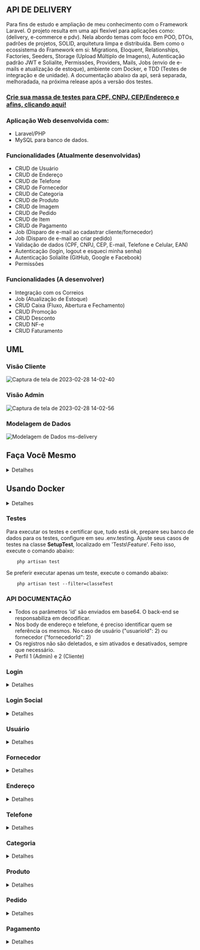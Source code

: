 ## API DE DELIVERY

Para fins de estudo e ampliação de meu conhecimento com o Framework Laravel. O projeto resulta em uma api flexível para aplicações como: (delivery, e-commerce e pdv). Nela abordo temas com foco em POO, DTOs, padrões de projetos, SOLID, arquitetura limpa e distribuída. Bem como o ecossistema do Framework em si: Migrations, Eloquent, Relationships, Factories, Seeders, Storage (Upload Múltiplo de Imagens), Autenticação padrão JWT e Solialite, Permissões, Providers, Mails, Jobs (envio de e-mails e atualização de estoque), ambiente com Docker, e TDD (Testes de integração e de unidade). A documentação abaixo da api, será separada, melhoradada, na próxima release após a versão dos testes.

### [Crie sua massa de testes para CPF, CNPJ, CEP/Endereço e afins, clicando aqui!](https://www.4devs.com.br/)

### Aplicação Web desenvolvida com:<br />
- Laravel/PHP<br />
- MySQL para banco de dados.<br/>

### Funcionalidades (Atualmente desenvolvidas)
<ul>
    <li>CRUD de Usuário</li>
    <li>CRUD de Endereço</li>
    <li>CRUD de Telefone</li>
    <li>CRUD de Fornecedor</li>
    <li>CRUD de Categoria</li>
    <li>CRUD de Produto</li>
    <li>CRUD de Imagem</li>
    <li>CRUD de Pedido</li>
    <li>CRUD de Item</li>
    <li>CRUD de Pagamento</li>
    <li>Job (Disparo de e-mail ao cadastrar cliente/fornecedor)</li>
    <li>Job (Disparo de e-mail ao criar pedido)</li>
    <li>Validação de dados (CPF, CNPJ, CEP, E-mail, Telefone e Celular, EAN)</li>
    <li>Autenticação (login, logout e esqueci minha senha)</li>
    <li>Autenticação Solialite (GitHub, Google e Facebook)</li>
    <li>Permissões</li>
</ul>

### Funcionalidades (A desenvolver)
<ul>
    <li>Integração com os Correios</li>
    <li>Job (Atualização de Estoque)</li>
    <li>CRUD Caixa (Fluxo, Abertura e Fechamento)</li>
    <li>CRUD Promoção</li>
    <li>CRUD Desconto</li>
    <li>CRUD NF-e</li>
    <li>CRUD Faturamento</li>
</ul>

## UML
### Visão Cliente<br/>

![Captura de tela de 2023-02-28 14-02-40](https://user-images.githubusercontent.com/47666194/221933419-f1fb4bc2-b8b1-46a7-8db1-0da1f82936d4.png)

### Visão Admin<br />

![Captura de tela de 2023-02-28 14-02-56](https://user-images.githubusercontent.com/47666194/221933281-3549c4e1-ec86-4491-9f14-413ecf334c27.png)

### Modelagem de Dados

![Modelagem de Dados ms-delivery](https://github.com/HildebrandoLima/ms-delivey/assets/47666194/c5d2288e-9b57-4b4e-9071-cde63cf7e48a)



## Faça Você Mesmo

<details>
<summary>Detalhes</summary>

### Requesitos necessários para executar o projeto:
<ul>
    <li>Instalar o PHP versão 8.0</li>
    <li>Instalar o Laravel versão 9.0</li>
    <li>Instalar o MySQL versão 8.0</li>
    <li>Instalar o composer versão 2.4.0</li>
    <li>Instalar o Postman ou Insomnia</li>
    <li>Instalar uma IDE de sua escolha (PHPStorm / VSCode)</li>
    <li>Instalar um cliente SQL de sua escolha (DBeaver / PHPMyAdmin / MySQL WorkBench)</li>
</ul>

### Executar o projeto:
<ul>
    <li>Clone o projeto: git clone https://github.com/HildebrandoLima/ms-delivey.git</li>
    <li>Adicione o arquivo .env</li>
    <li>Execute os comandos: composer install | php artisan key:generate | php artisan jwt:secret</li>
    <li>Certifique-se que um diretório chamado `**/vendor**` foi criado.</li>
    <li>Execute o comando: php artisan serve</li>
</ul>

### Banco de Dados:
> Obanco de dados é do tipo relacional.

### Criando o Banco de de Dados:
> No seu .env adicione da seguinte forma:<br />

> DB_CONNECTION=mysql<br />
> DB_HOST=localhost<br />
> DB_PORT=3306<br />
> DB_DATABASE=ms_delivery<br />
> DB_USERNAME=nome_do_usuario<br />
> DB_PASSWORD=sua_senha<br />

Execute o comando para criar as tabelas:

```
    php artisan migrate
```

Há algumas tabelas que possuem dados já padronizados, são elas: ddd, método de pagamento, perfil e uf. Então, execute os seguintes comandos para preenchê-las:

```
    php artisan db:seed --class=DiscagemDiretaDistanciaSeeder
```

```
    php artisan db:seed --class=MetodoPagamentoSeeder
```

```
    php artisan db:seed --class=PermissionSeeder
```

```
    php artisan db:seed --class=UnidadeFederativaSeeder
```

Certifique-se que as tabelas foram criadas. Abrindo o cliente SQL que você escolheu, e então execute o comando:

```
    SHOW TABLES;
```

### [Caso ocorra erro ao executar as migrations, clique aqui!](https://blog.renatolucena.net/post/como-fazer-rollback-de-migration-de-bd-no-laravel)

### E-mail:

### [Crie uma conta na plataforma mailtrap clicando aqui!](https://mailtrap.io/)

> No seu .env adicione da seguinte forma:<br />

> MAIL_MAILER=smtp<br />
> MAIL_HOST=seu_host<br />
> MAIL_PORT=2525<br />
> MAIL_USERNAME=seu_usuario<br />
> MAIL_PASSWORD=sua_senha<br />
> MAIL_ENCRYPTION=tls<br />
> MAIL_FROM_ADDRESS="hello@example.com"<br />
> MAIL_FROM_NAME="${APP_NAME}"<br />

### Para iniciar o servidor:
`php artisan serve`
Agora acesse o endereço http://localhost:8000/api/rota em seu Postman ou Insomnia
</details>



## Usando Docker

<details>
<summary>Detalhes</summary>

Clone o projeto

```
git clone https://github.com/HildebrandoLima/ms-delivey.git
```

Crie o Arquivo .env

> No seu .env adicione da seguinte forma:<br />

> DB_CONNECTION=mysql<br />
> DB_HOST=db<br />
> DB_PORT=3306<br />
> DB_DATABASE=laravel<br />
> DB_USERNAME=root<br />
> DB_PASSWORD=root<br />

> MAIL_MAILER=smtp<br />
> MAIL_HOST=localhost<br />
> MAIL_PORT=1025<br />
> MAIL_USERNAME=null<br />
> MAIL_PASSWORD=null<br />
> MAIL_ENCRYPTION=null<br />
> MAIL_FROM_ADDRESS="hello@example.com"<br />
> MAIL_FROM_NAME="${APP_NAME}"<br />

<ul>
<li>Execute o comando: docker-compose up -d</li>
<li>Entre no container app: docker-compose exec app bash</li>
<li>Instale as dependências do projeto: composer install</li>
<li>Gere a chave do projeto: php artisan key:generate</li>
<li>Depois execute o comando: php artisan optimize:clear</li>
<li>Acesse o link: (http://localhost:8080)</li>
</ul>

Dentro de seu container app, execute o comando para criar as tabelas:

```
    php artisan migrate
```

Há algumas tabelas que possuem dados já padronizados, são elas: ddd, método de pagamento, perfil e uf. Então, ainda dentro se seu container app, execute os seguintes comandos para preenchê-las:

```
    php artisan db:seed --class=DiscagemDiretaDistanciaSeeder
```

```
    php artisan db:seed --class=MetodoPagamentoSeeder
```

```
    php artisan db:seed --class=PermissionSeeder
```

```
    php artisan db:seed --class=UnidadeFederativaSeeder
```

Para saber se tudo deu certo. Seus containers estarão assim:

![Captura de tela de 2023-06-27 09-58-07](https://github.com/HildebrandoLima/ms-delivey/assets/47666194/6d90cbb0-95d0-4ec9-956a-7c3e0f73f350)

Seu servidor de email:

![Captura de tela de 2023-06-27 10-17-09](https://github.com/HildebrandoLima/ms-delivey/assets/47666194/edcb6c8e-d815-4d57-b19b-cfeff236253d)

</details>

### Testes

Para executar os testes e certificar que, tudo está ok, prepare seu banco de dados para os testes, configure em seu .env.testing. Ajuste seus casos de testes na classe <b>SetupTest</b>, localizado em 'Tests\Feature'. Feito isso, execute o comando abaixo:

```
    php artisan test
```

Se preferir executar apenas um teste, execute o comando abaixo:


```
    php artisan test --filter=classeTest
```


### API DOCUMENTAÇÃO

<ul>
    <li>Todos os parâmetros 'id' são enviados em base64. O back-end se responsabiliza em decodificar.</li>
    <li>Nos body de endereço e telefone, é preciso identificar quem se referência os mesmos. No caso de usuário ("usuarioId": 2) ou fornecedor ("fornecedorId": 2)</li>
    <li>Os registros não são deletados, e sim ativados e desativados, sempre que necessário.</li>
    <li>Perfil 1 (Admin) e 2 (Cliente)</li>
</ul>

### Login

<details>
<summary>Detalhes</summary>

### Rotas

|MÉTODO|             ROTA                   |
|------|------------------------------------|
| POST | /api/auth/login                    |
|------|------------------------------------|
| POST | /api/auth/forgot-password          |
|------|------------------------------------|
| POST | /api/auth/refresh-password/{token} |
|------|------------------------------------|
| POST | /api/auth/logout                   |
|------|------------------------------------|
|GET   | /api/email-verified/               |

Atenção: A senha é validada conforme o padrão abaixo:

<li>8 caracteres no mínimo</li>
<li>1 Letra Maiúscula no mínimo</li>
<li>1 Número no mínimo</li>
<li>1 Caracter especial no mínimo: $*&@#</li>
<li>Não é permitido sequência como: aa, bb, 44, etc</li>

> No seu .env adicione da seguinte forma:<br />

> URL_FRONT_FORGOT_PASSWORD=http://localhost:8000/api/auth/forgot-password

<li>O link acima funciona para enviar o link no email para redefinição de senha</li>
<li>Ele deve ser a mesma url do front-end</li>

### Body: POST
```
{
    "email": "test@gmail.com",
    "password": "@sua_S3nh4$.",
}
```

### Resposta:

<details>
<summary>200 - OK</summary>

```
{
    "message": "Login efetuado com sucesso.",
    "data": {
        "acessToken": token,
        "userId": id,
        "userName": name,
        "userEmail": email,
        "isAdmin": true or false
        "permissions": []
    },
    "status": 200,
    "details": ""
}
```

```
{
    "message": "Logout efetuado com sucesso.",
    "data": true,
    "status": 200,
    "details": ""
}

```

```
{
    "message": "Solicitação de redefinação de senha efetuada com sucesso.",
    "data": true,
    "status": 200,
    "details": ""
}
```

```
{
    "message": "Mudança de senha efetuada com sucesso.",
    "data": true,
    "status": 200,
    "details": ""
}
```

</details>

<details>
<summary>400 - Bad Request</summary>

```
{
    "message": "E-mail inválido.",
    "data": [],
    "status": 400,
    "details": ""
}
```

```
{
    "message": "Senha inválida.",
    "data": [],
    "status": 400,
    "details": ""
}
```

```
{
    "message": "Não foi possível modificar senha.",
    "data": [],
    "status": 400,
    "details": ""
}
```

```
{
    "message": "Error ao logar.",
    "data": [],
    "status": 400,
    "details": ""
}
```

```
{
    "message": "Error ao solicitar mudança de senha.",
    "data": [],
    "status": 400,
    "details": ""
}
```

</details>
</details>

### Login Social

<details>
<summary>Detalhes</summary>

### Rotas

|MÉTODO|                 ROTA                      |
|------|-------------------------------------------|
| GET  | /api/auth/login/social{provider}          |
|------|-------------------------------------------|
| GET  | /api/auth/login/social{provider}/callback |

Atenção: Essa forma de logar, funciona com os dados da rede social de sua escolha. Teste as rotas em seu navegador.

Configure nas redes sociais e obtenha as credenciais para autorização e autenticação de acesso.

[GOOGLE](https://console.developers.google.com/?hl=pt-br)

[GITHUB](https://github.com/login)

[FACEBOOK!](https://developers.facebook.com/?locale=pt_BR)

> No seu .env adicione da seguinte forma:<br />

> GOOGLE_CLIENT_ID=codigo_gerado<br />
> GOOGLE_CLIENT_SECRET=chave_gerada<br />
> GOOGLE_CALLBACK_URL=http://localhost:8000/api/auth/login/social/google/callback<br />

> GITHUB_CLIENT_ID=codigo_gerado<br />
> GITHUB_CLIENT_SECRET=chave_gerada<br />
> GITHUB_CALLBACK_URL=http://localhost:8000/api/auth/login/social/github/callback<br />

> FACEBOOK_CLIENT_ID=codigo_gerado<br />
> FACEBOOK_CLIENT_SECRET=chave_gerada<br />
> FACEBOOK_CALLBACK_URL=http://localhost:8000/api/auth/login/social/facebook/callback<br />

### Resposta:

<details>
<summary>200 - OK</summary>

```
{
    "message": "Login efetuado com sucesso.",
    "data": {
        "acessToken": token,
        "userId": id,
        "userName": name,
        "userEmail": email,
        "isAdmin": true or false,
        "permissions" []
    },
    "status": 200,
    "details": ""
}
```

```
{
    "message": "Logout efetuado com sucesso.",
    "data": true,
    "status": 200,
    "details": ""
}

```

</details>

<details>
<summary>400 - Bad Request</summary>

```
{
    "message": "Por favor, faça login usando o Facebook, GitHub ou Google.",
    "data": [],
    "status": 400,
    "details": ""
}
```

```
{
    "message": "Credenciais Inválidas.",
    "data": [],
    "status": 400,
    "details": ""
}
```

</details>
</details>

### Usuário

<details>
<summary>Detalhes</summary>

### Rotas

|MÉTODO|            ROTA               |
|------|-------------------------------|
| GET  | /api/user/email-verified/{id} |
|------|-------------------------------|
| GET  | /api/user/list                |
|------|-------------------------------|
| GET  | /api/user/list/find           |
|------|-------------------------------|
| PUT  | /api/user/edit                |
|------|-------------------------------|
| POST | /api/user/save                |

Em perfil é verdadeiro para admin e false para cliente.

### Body: POST
```
{
    "nome": "Hill",
    "cpf": "572.561.700-92",
    "email": "test@gmail.com",
    "senha": "Hil@03#1.4",
    "dataNascimento": "2023-03-25 18:20:59",
    "genero": "Masculino",
    "perfil": true,
    "ativo": true
}
```

### Body: PUT
```
{
    "nome": "Hill",
    "email": "test@gmail.com",
    "genero": "Masculino",
    "perfil": true,
    "ativo": true
}
```

Lembre-se de passar os parâmetros nas rotas de listagem.

<li>?page=1&perPage=10&active=1</li>
<li>/find?id=1001&active=1</li>
<li>?search=Hill&active=1</li>

### Resposta:

<details>
<summary>200 - OK</summary>

```
{
    "message": "Cadastro efetuado com sucesso.",
    "data": id_do_ultimo_cadastro,
    "status": 200,
    "details": ""
}
```

```
{
    "message": "Edição efetuada com sucesso.",
    "data": true,
    "status": 200,
    "details": ""
}
```

</details>

<details>
<summary>400 - Bad Request</summary>

```
{
    "message": "Registro já existente.",
    "data": [],
    "status": 400,
    "details": ""
}
```

```
{
    "message": "Error ao efetuar ação.",
    "data": [],
    "status": 400,
    "details": ""
}
```

</details>

<details>
<summary>401 - Unauthorized</summary>

```
{
    "message": "Acesso não autorizado.",
    "data": [],
    "status": 401,
    "details": ""
}
```

</details>

<details>
<summary>403 - Forbidden</summary>

```
{
    "message": "Permissão negada.",
    "data": [],
    "status": 403,
    "details": ""
}
```

</details>
</details>

### Fornecedor

<details>
<summary>Detalhes</summary>

### Rotas

|MÉTODO|            ROTA              |
|------|------------------------------|
| GET  | /api/provider/list           |
|------|------------------------------|
| GET  | /api/provider/list/find      |
|------|------------------------------|
| POST | /api/provider/save           |
|------|------------------------------|
| PUT  | /api/provider/edit           |

Lembre-se de passar os parâmetros nas rotas de listagem.

<li>?page=1&perPage=10&active=1</li>
<li>/find?id=1002&active=1</li>
<li>?search=System=&active=1</li>

### Body: POST/PUT
```
{
    "razaoSocial": "Teste Test",
    "cnpj": "89.872.593/0001-90",
    "email": "hill@email.com.br",
    "dataFundacao": "2022-12-25 13:28:59",
    "ativo": true
}
```

### Resposta:

<details>
<summary>200 - OK</summary>

```
{
    "message": "Cadastro efetuado com sucesso.",
    "data": id_do_ultimo_cadastro,
    "status": 200,
    "details": ""
}
```

```
{
    "message": "Edição efetuada com sucesso/",
    "data": true,
    "status": 200,
    "details": ""
}
```

</details>

<details>
<summary>400 - Bad Request</summary>

```
{
    "message": "Registro já existente.",
    "data": [],
    "status": 400,
    "details": ""
}
```

```
{
    "message": "Error ao efetuar ação.",
    "data": [],
    "status": 400,
    "details": ""
}
```

</details>

<details>
<summary>401 - Unauthorized</summary>

```
{
    "message": "Acesso não autorizado.",
    "data": [],
    "status": 401,
    "details": ""
}
```

</details>

<details>
<summary>403 - Forbidden</summary>

```
{
    "message": "Permissão negada.",
    "data": [],
    "status": 403,
    "details": ""
}
```

</details>
</details>

### Endereço

<details>
<summary>Detalhes</summary>

### Rotas

|MÉTODO|              ROTA           |
|------|-----------------------------|
| GET  | /api/address/list/uf        |
|------|-----------------------------|
| POST | /api/address/edit           |
|------|-----------------------------|
| PUT  | /api/address/save           |

### Body: POST
```
{
    "logradouro": "Rua",
    "descricao": "KKK N°25",
    "bairro": "Centro",
    "cidade": "Fortaleza",
    "cep": 1234-567,
    "ufId": 1,
    "usuarioId": 24,
    "ativo": true
}
```

ou

```
{
    "logradouro": "Avenida",
    "descricao": "KKK N°25",
    "bairro": "Centro",
    "cidade": "Fortaleza",
    "cep": 1234-567,
    "ufId": 1,
    "fornecedorId": 33,
    "ativo": true
}
```

### Body: PUT
```
{
    "id": 1,
    "logradouro": "Rua",
    "descricao": "KKK N°25",
    "bairro": "Centro",
    "cidade": "Fortaleza",
    "cep": 1234-567,
    "ufId": 1,
    "usuarioId": 24,
    "ativo": true
}
```

ou

```
{
    "id": 1,
    "logradouro": "Rua",
    "descricao": "KKK N°25",
    "bairro": "Centro",
    "cidade": "Fortaleza",
    "cep": 1234-567,
    "ufId": 1,
    "fornecedorId": 33,
    "ativo": true
}
```

### Resposta:

<details>
<summary>200 - OK</summary>

```
{
    "message": "Cadastro efetuado com sucesso.",
    "data": true,
    "status": 200,
    "details": ""
}
```

```
{
    "message": "Edição efetuada com sucesso.",
    "data": true,
    "status": 200,
    "details": ""
}
```

</details>

<details>
<summary>400 - Bad Request</summary>

```
{
    "message": "Registro já existente.",
    "data": [],
    "status": 400,
    "details": ""
}
```

```
{
    "message": "Registro não encontrado.",
    "data": [],
    "status": 400,
    "details": ""
}
```

```
{
    "message": "Error ao efetuar ação.",
    "data": [],
    "status": 400,
    "details": ""
}
```

</details>

<details>
<summary>401 - Unauthorized</summary>

```
{
    "message": "Acesso não autorizado.",
    "data": [],
    "status": 401,
    "details": ""
}
```

</details>

<details>
<summary>403 - Forbidden</summary>

```
{
    "message": "Permissão Negada.",
    "data": [],
    "status": 403,
    "details": ""
}
```

</details>
</details>

### Telefone

<details>
<summary>Detalhes</summary>

### Rotas

|MÉTODO|            ROTA               |
|------|-------------------------------|
| GET  | /api/telephone/list/ddd       |
|------|-------------------------------|
| POST | /api/telephone/save           |
|------|-------------------------------|
| PUT  | /api/telephone/edit           |

O campo "tipo", pode ser do tipo: ('Celular', 'Fixo')
### Body: POST/PUT
```
[
    {
        "numero": "99506-9315",
        "tipo": "Celular",
        "dddId": 1,
        "usuarioId": 2,
        "ativo": true
    },
    {
        "numero": "98045-8709",
        "tipo": "Fixo",
        "dddId": 1,
        "usuarioId": 2,
        "ativo": true
    }
]
```

ou

```
[
    {
        "numero": "99506-9315",
        "tipo": "Celular",
        "dddId": 1,
        "fornecedorId": 3,
        "ativo": true
    },
    {
        "numero": "98045-8709",
        "tipo": "Fixo",
        "dddId": 1,
        "fornecedorId": 3,
        "ativo": true
    }
]
```

### Resposta:

<details>
<summary>200 - OK</summary>

```
{
    "message": "Cadastro efetuado com sucesso.",
    "data": true,
    "status": 200,
    "details": ""
}
```

```
{
    "message": "Edição efetuada com sucesso.",
    "data": true,
    "status": 200,
    "details": ""
}
```

</details>

<details>
<summary>400 - Bad Request</summary>
    
```
{
    "message": "Registro já existente.",
    "data": [],
    "status": 400,
    "details": ""
}
```

```
{
    "message": "Registro não encontrado.",
    "data": [],
    "status": 400,
    "details": ""
}
```

```
{
    "message": "Error ao efetuar ação.",
    "data": [],
    "status": 400,
    "details": ""
}
```

</details>

<details>
<summary>401 - Unauthorized</summary>

```
{
    "message": "Acesso não autorizado.",
    "data": [],
    "status": 401,
    "details": ""
}
```

</details>

<details>
<summary>403 - Forbidden</summary>

```
{
    "message": "Permissão negada.",
    "data": [],
    "status": 403,
    "details": ""
}
```

</details>
</details>

### Categoria

<details>
<summary>Detalhes</summary>

### Rotas

|MÉTODO|              ROTA            |
|------|------------------------------|
| GET  | /api/category/list           |
|------|------------------------------|
| GET  | /api/category/list/find      |
|------|------------------------------|
| POST | /api/category/save           |
|------|------------------------------|
| PUT  | /api/category/edit           |

### Body: POST
```
{
    "nome": "Eletrônicos",
    "ativo": true
}
```

### Body: PUT
```
{
    "id": 1,
    "nome": "Eletrônicos",
    "ativo": true
}
```

### Resposta:

<details>
<summary>200 - OK</summary>

```
{
    "message": "Cadastro efetuado com sucesso.",
    "data": true,
    "status": 200,
    "details": ""
}
```

```
{
    "message": "Edição efetuada com sucesso.",
    "data": true,
    "status": 200,
    "details": ""
}
```

</details>

<details>
<summary>400 - Bad Request</summary>

```
{
    "message": "Registro já existente.",
    "data": [],
    "status": 400,
    "details": ""
}
```

```
{
    "message": "Registro não encontrado.",
    "data": [],
    "status": 400,
    "details": ""
}
```

```
{
    "message": "Error ao efetuar ação.",
    "data": [],
    "status": 400,
    "details": ""
}
```

</details>
<details>

<summary>401 - Unauthorized</summary>

```
{
    "message": "Acesso não autorizado.",
    "data": [],
    "status": 401,
    "details": ""
}
```

</details>
<details>

<summary>403 - Forbidden</summary>

```
{
    "message": "Permissão Negada.",
    "data": [],
    "status": 403,
    "details": ""
}
```

</details>
</details>

### Produto

<details>
<summary>Detalhes</summary>

### Rotas

|MÉTODO|            ROTA             |
|------|-----------------------------|
| GET  | /api/product/list           |
|------|-----------------------------|
| GET  | /api/product/list/find      |
|------|-----------------------------|
| POST | /api/product/save           |
|------|-----------------------------|
| PUT  | /api/product/edit           |

Lembre-se de passar os parâmetros nas rotas de listagem.
O campo "unidadeMedida", pode ser do tipo: ('UN', 'G', 'KG', 'ML', 'L', 'M2', 'CX')

<li>?page=1&perPage=10&active=1</li>
<li>/find?id=Mjg=&active=1</li>
<li>?search=TV%LED%'55&active=1</li>
<li>?id=3&active=1</li>

### Body: POST
```
{
    "nome": "TV LED 55' FULLHD",
    "precoCusto": 2,000.99,
    "precoVenda": 2,399.95,
    "codigoBarra": "1234567890123",
    "descricao": "TV LED 55' FULLHD",
    "quantidade": 13,
    "unidadeMedida": "UN",
    "dataValidade": "2024-12-25 13:28:59",
    "categoriaId": 10,
    "fornecedorId": 2,
    "imagens": [files],
    "ativo": true
}
```

### Body: PUT
```
{
    "nome": "Batata Frita Sabor Original Pringles - 114g",
    "precoCusto": 15.99,
    "precoVenda": 13.99,
    "codigoBarra": "1234567890123",
    "descricao": "Batata Frita Sabor Original Pringles - 114g",
    "quantidade": 13,
    "unidadeMedida": "UN",
    "dataValidade": "2024-12-25 13:28:59",
    "categoriaId": 10,
    "fornecedorId": 2,
    "ativo": true
}
```

### Resposta:

<details>
<summary>200 - OK</summary>

```
{
    "message": "Cadastro efetuado com sucesso.",
    "data": id_do_ultimo_cadastro,
    "status": 200,
    "details": ""
}
```

```
{
    "message": "Edição efetuada com sucesso.",
    "data": true,
    "status": 200,
    "details": ""
}
```

</details>

<details>
<summary>400 - Bad Request</summary>

```
{
    "message": "Registro já existente.",
    "data": [],
    "status": 400,
    "details": ""
}
```

```
{
    "message": "Registro não encontrado.",
    "data": [],
    "status": 400,
    "details": ""
}
```

```
{
    "message": "Error ao efetuar ação.",
    "data": [],
    "status": 400,
    "details": ""
}
```
</details>

<details>
<summary>401 - Unauthorized</summary>

```
{
    "message": "Acesso não autorizado.",
    "data": [],
    "status": 401,
    "details": ""
}
```

</details>

<details>
<summary>403 - Forbidden</summary>

```
{
    "message": "Permissão negada.",
    "data": [],
    "status": 403,
    "details": ""
}
```

</details>
</details>

### Pedido

<details>
<summary>Detalhes</summary>

### Rotas

|MÉTODO|          ROTA             |
|------|---------------------------|
| GET  | /api/order/list           |
|------|---------------------------|
| GET  | /api/order/list/find      |
|------|---------------------------|
| GET  | /api/order/save           |

Lembre-se de passar os parâmetros nas rotas de listagem.

<li>?page=1&perPage=10&active=1</li>
<li>/find?id=200&active=1</li>
<li>?id=200&search=100005000=&active=1</li>

O pedido não pode ser modificado.
O campo "tipoEntrega", pode ser do tipo ('Expresso', 'Correio', 'Retirada')

### Body: POST
```
{
    "quantidadeItem": 4,
    "total": 102.99,
    "valorEntrega": 13.40,
    "tipoEntrega": "Expresso",
    "ativo": true,
    "usuarioId": 3,
    "itens": [
        {
            "quantidadeItem": 1,
            "subTotal": 14.85,
            "produtoId": 32,
            "ativo": true
        },
        {
            "quantidadeItem": 2,
            "subTotal": 13.18,
            "produtoId": 33,
            "ativo": true
        }
    ]
}
```

Não é permitido alterar os dados do pedido.

### Resposta:

<details>
<summary>200 - OK</summary>

```
{
    "message": "Cadastro efetuado com sucesso.",
    "data": id_do_ultimo_cadastro,
    "status": 200,
    "details": ""
}
```

</details>

<details>
<summary>400 - Bad Request</summary>

```
{
    "message": "Registro já existente.",
    "data": [],
    "status": 400,
    "details": ""
}
```

```
{
    "message": "Error ao efetuar ação.",
    "data": [],
    "status": 400,
    "details": ""
}
```
</details>

<details>
<summary>401 - Unauthorized</summary>

```
{
    "message": "Acesso não autorizado.",
    "data": [],
    "status": 401,
    "details": ""
}
```

</details>

<details>
<summary>403 - Forbidden</summary>

```
{
    "message": "Permissão negada.",
    "data": [],
    "status": 403,
    "details": ""
}
```

</details>
</details>

### Pagamento

<details>
<summary>Detalhes</summary>

### Rotas

|MÉTODO |          ROTA            |
|-------|--------------------------|
| POST  | /api/payment/save        |

A listagem vem junto com o pedido. Não se pode efetuar edição do mesmo.
O campo "metodoPagamento", pode ser do tipo ('Boleto Bancário', 'Crédito', 'Débito', 'Pix')

### Body: POST

Com cartão

```
{
    "numeroCartao": "3433 0684 3408 6543",
    "tipoCartao": "Crédio ou Débito",
    "dataValidade": "2023-05-16 13:44:18",
    "parcela": 3,
    "total": 399.48,
    "metodoPagamento": "Crédito",
    "pedidoId": 25
    "ativo": true,
}
```

Com dinheiro ou PIX

```
{
    "total": 20.50,
    "metodoPagamento": "Pix",
    "pedidoId": 30
    "ativo": true,
}
```

### Resposta:

<details>
<summary>200 - OK</summary>

```
{
    "message": "Cadastro efetuado com sucesso.",
    "data": true,
    "status": 200,
    "details": ""
}
```

</details>

<details>
<summary>400 - Bad Request</summary>

```
{
    "message": "Error ao efetuar ação.",
    "data": [],
    "status": 400,
    "details": ""
}
```

```
{
    "message": "Registro não encontrado.",
    "data": [],
    "status": 400,
    "details": ""
}
```

</details>

<details>
<summary>401 - Unauthorized</summary>

```
{
    "message": "Acesso não autorizado.",
    "data": [],
    "status": 401,
    "details": ""
}
```

</details>

<details>
<summary>403 - Forbidden</summary>

```
{
    "message": "Permissão negada.",
    "data": [],
    "status": 403,
    "details": ""
}
```

</details>
</details>
